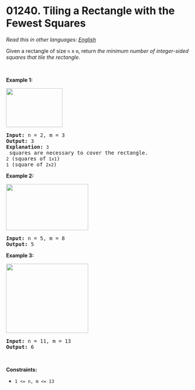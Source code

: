# 01240. Tiling a Rectangle with the Fewest Squares

  _Read this in other languages:_
    [_English_](README.md)

<p>Given a rectangle of size <code>n</code> x <code>m</code>, return <em>the minimum number of integer-sided squares that tile the rectangle</em>.</p>

<p>&nbsp;</p>
<p><strong>Example 1:</strong></p>

<p><img alt="" src="https://assets.leetcode.com/uploads/2019/10/17/sample_11_1592.png" style="width: 154px; height: 106px;" /></p>

<pre>
<strong>Input:</strong> n = 2, m = 3
<strong>Output:</strong> 3
<strong>Explanation:</strong> <code>3</code> squares are necessary to cover the rectangle.
<code>2</code> (squares of <code>1x1</code>)
<code>1</code> (square of <code>2x2</code>)</pre>

<p><strong>Example 2:</strong></p>

<p><img alt="" src="https://assets.leetcode.com/uploads/2019/10/17/sample_22_1592.png" style="width: 224px; height: 126px;" /></p>

<pre>
<strong>Input:</strong> n = 5, m = 8
<strong>Output:</strong> 5
</pre>

<p><strong>Example 3:</strong></p>

<p><img alt="" src="https://assets.leetcode.com/uploads/2019/10/17/sample_33_1592.png" style="width: 224px; height: 189px;" /></p>

<pre>
<strong>Input:</strong> n = 11, m = 13
<strong>Output:</strong> 6
</pre>

<p>&nbsp;</p>
<p><strong>Constraints:</strong></p>

<ul>
	<li><code>1 &lt;= n, m &lt;= 13</code></li>
</ul>
